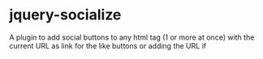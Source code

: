 jquery-socialize
================

A plugin to add social buttons to any html tag (1 or more at once) with the current URL as link for the like buttons or adding the URL if 
